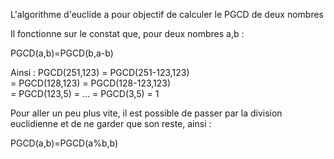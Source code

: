 L'algorithme d'euclide a pour objectif de calculer le PGCD de deux nombres

Il fonctionne sur le constat que, pour deux nombres a,b :

PGCD(a,b)=PGCD(b,a-b)

Ainsi :
PGCD(251,123) = PGCD(251-123,123)\
= PGCD(128,123) = PGCD(128-123,123)\
= PGCD(123,5) = ... = PGCD(3,5) = 1

Pour aller un peu plus vite, il est possible de passer par la division euclidienne et de ne garder que son reste, ainsi :

PGCD(a,b)=PGCD(a%b,b)